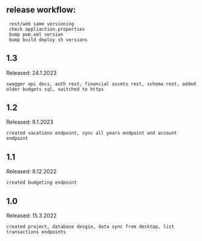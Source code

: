 ## release workflow:

     rest/web same versioning
     check appliaction.properties 
     bump pom.xml version
     bump build deploy sh versions 

## 1.3
Released: 24.1.2023

    swagger api docs, auth rest, financial assets rest, schema rest, added older budgets sql, switched to https

## 1.2
Released: 9.1.2023

    created vacations endpoint, sync all years endpoint and account endpoint

## 1.1
Released: 9.12.2022

    created budgeting endpoint

## 1.0
Released: 15.3.2022

    created project, database desgin, data sync from desktop, list transactions endpoints 



